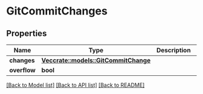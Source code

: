 # GitCommitChanges

## Properties

Name | Type | Description | Notes
------------ | ------------- | ------------- | -------------
**changes** | [**Vec<crate::models::GitCommitChange>**](GitCommitChange.md) |  | 
**overflow** | **bool** |  | 

[[Back to Model list]](../README.md#documentation-for-models) [[Back to API list]](../README.md#documentation-for-api-endpoints) [[Back to README]](../README.md)


